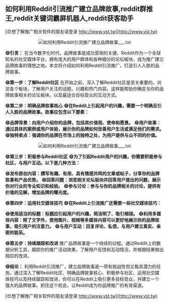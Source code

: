 ## **如何利用Reddit引流推广建立品牌故事,reddit群推王,reddit关键词霸屏机器人,reddit获客助手**

[😍想了解推广相关软件的朋友请登录 http://www.vst.tw](http://www.vst.tw)

 <center><img src="https://vst.tw/MP4/tuiguang/png/6.png" alt="如何利用Reddit引流推广建立品牌故事___.txt"></center>

**😄引言：**
在当今数字化时代，品牌故事是成功营销的关键。Reddit作为一个全球知名的社交媒体平台，拥有庞大的用户群体和各种细分的论坛板块，成为推广建立品牌故事的理想之地。本文将介绍如何利用Reddit引流推广，打造引人入胜的品牌故事。

**😄第一步：了解Reddit社区**
在开始之前，深入了解Reddit社区是至关重要的。浏览各个板块，了解用户关注的话题、兴趣和热门内容。这样能帮助你确定与你的品牌故事相关的论坛板块，以及最适合目标受众的互动方式。

**😄第二步：明确品牌故事核心**
**😄在Reddit上引起用户的兴趣，需要一个明确且引人入胜的品牌故事。故事应包含以下要素：**

**😄品牌背景：向用户介绍你的品牌，包括其价值观、使命和愿景。**
**😄用户故事：通过具体的案例或用户体验，展示你的品牌如何改善用户生活或满足他们的需求。**
**😄独特卖点：强调你的品牌在市场上的独特之处，为用户提供与众不同的价值。**

 <center><img src="https://vst.tw/MP4/tuiguang/png/5.png" alt="如何利用Reddit引流推广建立品牌故事___.txt"></center>

**😄第三步：积极参与Reddit社区**
**😄为了引起Reddit用户的兴趣，你需要积极参与社区，与用户互动。以下是几种方法：**

**😄发布原创内容：撰写有趣、有用、具有情感共鸣的文章或帖子，分享你的品牌故事和产品优势。**
**😄回答问题：浏览相关论坛板块并回答用户提出的问题，展示你对行业的专业知识和经验。**
**😄参与讨论：参与与你的品牌相关的讨论，提供有价值的见解，增加品牌的曝光度。**

**😄第四步：运用社交媒体技巧**
**😄在Reddit上引流推广还需要一些社交媒体技巧：**

**😄使用适当的标题：标题应引起用户的兴趣，简洁明了、吸引眼球。**
**😄利用多媒体内容：除了文字外，使用图片、视频等多媒体内容可以更好地展示你的品牌故事，吸引用户的注意力。**
**😄与用户互动：回复评论、私信，与用户建立真实、亲密的联系。**

**😄第五步：持续跟踪和改进**
推广品牌故事是一个持续的过程。通过Reddit上的数据分析工具，跟踪你的推广活动效果，了解用户反馈和互动情况，并根据结果做出相应的改进。

**😄结论：**
利用Reddit引流推广，建立品牌故事是一项有挑战性但又极具潜力的任务。通过深入了解Reddit社区、明确品牌故事核心、积极参与社区、运用社交媒体技巧以及持续跟踪和改进，你可以在Reddit上吸引更多目标受众，并建立一个强大的品牌故事。抓住这个机会，让Reddit成为你品牌推广的有效渠道。

[😍想了解推广相关软件的朋友请登录 http://www.vst.tw](http://www.vst.tw)



